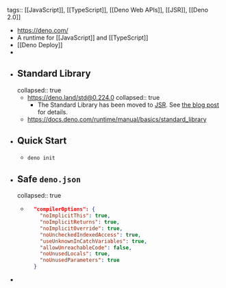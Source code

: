tags:: [[JavaScript]], [[TypeScript]], [[Deno Web APIs]], [[JSR]], [[Deno 2.0]]

- https://deno.com/
- A runtime for [[JavaScript]] and [[TypeScript]]
- [[Deno Deploy]]
-
- ## Standard Library
  collapsed:: true
	- https://deno.land/std@0.224.0
	  collapsed:: true
		- The Standard Library has been moved to [JSR](https://jsr.io/@std). See [the blog post](https://deno.com/blog/std-on-jsr) for details.
	- https://docs.deno.com/runtime/manual/basics/standard_library
- ## Quick Start
	- ```bash
	  deno init
	  ```
- ## Safe `deno.json`
  collapsed:: true
	- ```deno.json
	    "compilerOptions": {
	      "noImplicitThis": true,
	      "noImplicitReturns": true,
	      "noImplicitOverride": true,
	      "noUncheckedIndexedAccess": true,
	      "useUnknownInCatchVariables": true,
	      "allowUnreachableCode": false,
	      "noUnusedLocals": true,
	      "noUnusedParameters": true
	    }
	  ```
-